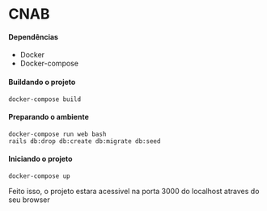 # CNAB

#### Dependências
* Docker
* Docker-compose

#### Buildando o projeto
```
docker-compose build
```
#### Preparando o ambiente
```
docker-compose run web bash
rails db:drop db:create db:migrate db:seed
```
#### Iniciando o projeto
```
docker-compose up
```
Feito isso, o projeto estara acessivel na porta 3000 do localhost atraves do seu browser